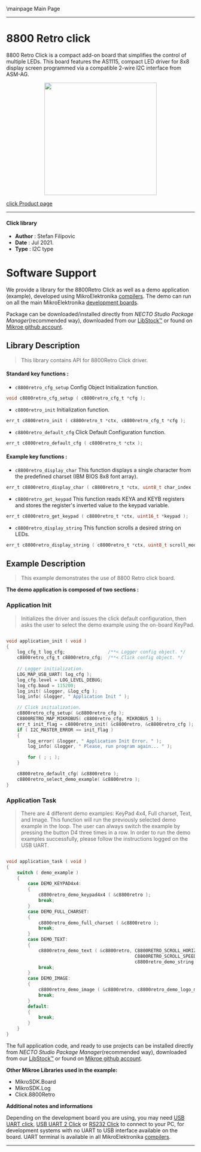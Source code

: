 \mainpage Main Page

---
# 8800 Retro click

8800 Retro Click is a compact add-on board that simplifies the control of multiple LEDs. This board features the AS1115, compact LED driver for 8x8 display screen programmed via a compatible 2-wire I2C interface from ASM-AG.

<p align="center">
  <img src="https://download.mikroe.com/images/click_for_ide/8800retro_click.png" height=300px>
</p>

[click Product page](https://www.mikroe.com/8800-retro-click)

---


#### Click library

- **Author**        : Stefan Filipovic
- **Date**          : Jul 2021.
- **Type**          : I2C type


# Software Support

We provide a library for the 8800Retro Click
as well as a demo application (example), developed using MikroElektronika
[compilers](https://www.mikroe.com/necto-studio).
The demo can run on all the main MikroElektronika [development boards](https://www.mikroe.com/development-boards).

Package can be downloaded/installed directly from *NECTO Studio Package Manager*(recommended way), downloaded from our [LibStock&trade;](https://libstock.mikroe.com) or found on [Mikroe github account](https://github.com/MikroElektronika/mikrosdk_click_v2/tree/master/clicks).

## Library Description

> This library contains API for 8800Retro Click driver.

#### Standard key functions :

- `c8800retro_cfg_setup` Config Object Initialization function.
```c
void c8800retro_cfg_setup ( c8800retro_cfg_t *cfg );
```

- `c8800retro_init` Initialization function.
```c
err_t c8800retro_init ( c8800retro_t *ctx, c8800retro_cfg_t *cfg );
```

- `c8800retro_default_cfg` Click Default Configuration function.
```c
err_t c8800retro_default_cfg ( c8800retro_t *ctx );
```

#### Example key functions :

- `c8800retro_display_char` This function displays a single character from the predefined charset (IBM BIOS 8x8 font array).
```c
err_t c8800retro_display_char ( c8800retro_t *ctx, uint8_t char_index );
```

- `c8800retro_get_keypad` This function reads KEYA and KEYB registers and stores the register's inverted value to the keypad variable.
```c
err_t c8800retro_get_keypad ( c8800retro_t *ctx, uint16_t *keypad );
```

- `c8800retro_display_string` This function scrolls a desired string on LEDs.
```c
err_t c8800retro_display_string ( c8800retro_t *ctx, uint8_t scroll_mode, uint16_t scroll_speed_ms, uint8_t *text );
```

## Example Description

> This example demonstrates the use of 8800 Retro click board.

**The demo application is composed of two sections :**

### Application Init

> Initializes the driver and issues the click default configuration, then asks the user to select the demo example using the on-board KeyPad.

```c

void application_init ( void )
{
    log_cfg_t log_cfg;                /**< Logger config object. */
    c8800retro_cfg_t c8800retro_cfg;  /**< Click config object. */
    
    // Logger initialization.
    LOG_MAP_USB_UART( log_cfg );
    log_cfg.level = LOG_LEVEL_DEBUG;
    log_cfg.baud = 115200;
    log_init( &logger, &log_cfg );
    log_info( &logger, " Application Init " );

    // Click initialization.
    c8800retro_cfg_setup( &c8800retro_cfg );
    C8800RETRO_MAP_MIKROBUS( c8800retro_cfg, MIKROBUS_1 );
    err_t init_flag = c8800retro_init( &c8800retro, &c8800retro_cfg );
    if ( I2C_MASTER_ERROR == init_flag ) 
    {
        log_error( &logger, " Application Init Error. " );
        log_info( &logger, " Please, run program again... " );

        for ( ; ; );
    }

    c8800retro_default_cfg( &c8800retro );
    c8800retro_select_demo_example( &c8800retro );
}

```

### Application Task

> There are 4 different demo examples: KeyPad 4x4, Full charset, Text, and Image.
> This function will run the previously selected demo example in the loop. 
> The user can always switch the example by pressing the button D4 three times in a row. 
> In order to run the demo examples successfully, please follow the instructions logged on the USB UART.

```c

void application_task ( void )
{
    switch ( demo_example )
    {
        case DEMO_KEYPAD4x4:
        {
            c8800retro_demo_keypad4x4 ( &c8800retro );
            break;
        }
        case DEMO_FULL_CHARSET:
        {
            c8800retro_demo_full_charset ( &c8800retro );
            break;
        }
        case DEMO_TEXT:
        {
            c8800retro_demo_text ( &c8800retro, C8800RETRO_SCROLL_HORIZONTAL_LEFT, 
                                                C8800RETRO_SCROLL_SPEED_MEDIUM, 
                                                c8800retro_demo_string );
            break;
        }
        case DEMO_IMAGE:
        {
            c8800retro_demo_image ( &c8800retro, c8800retro_demo_logo_mikroe );
            break;
        }
        default:
        {
            break;
        }
    }
}

```


The full application code, and ready to use projects can be installed directly from *NECTO Studio Package Manager*(recommended way), downloaded from our [LibStock&trade;](https://libstock.mikroe.com) or found on [Mikroe github account](https://github.com/MikroElektronika/mikrosdk_click_v2/tree/master/clicks).

**Other Mikroe Libraries used in the example:**

- MikroSDK.Board
- MikroSDK.Log
- Click.8800Retro

**Additional notes and informations**

Depending on the development board you are using, you may need
[USB UART click](https://www.mikroe.com/usb-uart-click),
[USB UART 2 Click](https://www.mikroe.com/usb-uart-2-click) or
[RS232 Click](https://www.mikroe.com/rs232-click) to connect to your PC, for
development systems with no UART to USB interface available on the board. UART
terminal is available in all MikroElektronika
[compilers](https://shop.mikroe.com/compilers).

---
